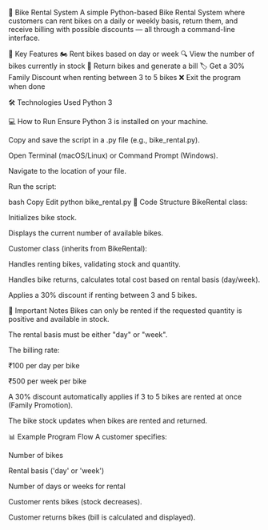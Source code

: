 📒 Bike Rental System
A simple Python-based Bike Rental System where customers can rent bikes on a daily or weekly basis, return them, and receive billing with possible discounts — all through a command-line interface.

🚀 Key Features
🏍️ Rent bikes based on day or week
🔍 View the number of bikes currently in stock
🧾 Return bikes and generate a bill
🏷️ Get a 30% Family Discount when renting between 3 to 5 bikes
❌ Exit the program when done

🛠 Technologies Used
Python 3

💻 How to Run
Ensure Python 3 is installed on your machine.

Copy and save the script in a .py file (e.g., bike_rental.py).

Open Terminal (macOS/Linux) or Command Prompt (Windows).

Navigate to the location of your file.

Run the script:

bash
Copy
Edit
python bike_rental.py
📂 Code Structure
BikeRental class:

Initializes bike stock.

Displays the current number of available bikes.

Customer class (inherits from BikeRental):

Handles renting bikes, validating stock and quantity.

Handles bike returns, calculates total cost based on rental basis (day/week).

Applies a 30% discount if renting between 3 and 5 bikes.

📢 Important Notes
Bikes can only be rented if the requested quantity is positive and available in stock.

The rental basis must be either "day" or "week".

The billing rate:

₹100 per day per bike

₹500 per week per bike

A 30% discount automatically applies if 3 to 5 bikes are rented at once (Family Promotion).

The bike stock updates when bikes are rented and returned.

📊 Example Program Flow
A customer specifies:

Number of bikes

Rental basis ('day' or 'week')

Number of days or weeks for rental

Customer rents bikes (stock decreases).

Customer returns bikes (bill is calculated and displayed).

